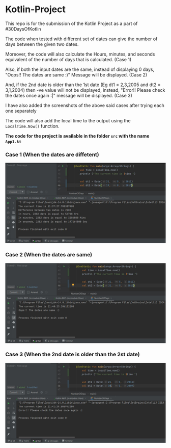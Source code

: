 # Kotlin-Project

This repo is for the submission of the Kotlin Project as a part of #30DaysOfKotlin

The code when tested with different set of dates can give the number of days between the given two dates. 

Moreover, the code will also calculate the Hours, minutes, and seconds equivalent of the number of days that is calculated. (Case 1)

Also, if both the input dates are the same, instead of displaying 0 days, "Oops!! The dates are same :)" Message will be displayed. (Case 2)

And, if the 2nd date is older than the 1st date (Eg dt1 = 2,3,2005  and dt2 = 3,1,2004) then -ve value will not be displayed, instead, "Error!! Please check the dates once again :|" message will be displayed. (Case 3)

I have also added the screenshots of the above said cases after trying each one separately 

The code will also add the local time to the output using the `LocalTime.Now()` function. 

**The code for the project is available in the folder `src` with the name `App1.kt`**




### Case 1 (When the dates are diffetent)

![](src/New%201.JPG)

### Case 2 (When the dates are same)

![](src/New%202.JPG)

### Case 3 (When the 2nd date is older than the 2st date)

![](src/New%203.JPG)
